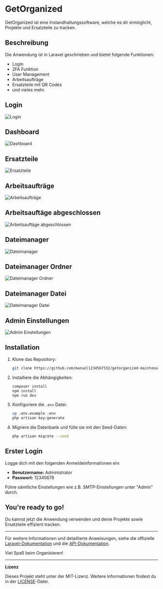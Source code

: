 # GetOrganized

GetOrganized ist eine Instandhaltungssoftware, welche es dir ermöglicht, Projekte und Ersatzteile zu tracken.

## Beschreibung

Die Anwendung ist in Laravel geschrieben und bietet folgende Funktionen:
- Login
- 2FA Funktion
- User Management
- Arbeitsaufträge
- Ersatzteile mit QR Codes
- und vieles mehr.

## Login
![Login](https://i.imgur.com/xCp1X8B.jpeg)
## Dashboard
![Dashboard](https://i.imgur.com/nxROT3c.jpeg)
## Ersatzteile
![Ersatzteile](https://i.imgur.com/szEUuig.jpeg)
## Arbeitsaufträge
![Arbeitsaufträge](https://i.imgur.com/n8sn9id.jpeg)
## Arbeitsauftäge abgeschlossen
![Arbeitsauftäge abgeschlossen](https://i.imgur.com/NLgfGuc.jpeg)
## Dateimanager
![Dateimanager](https://i.imgur.com/1bjzPrO.jpeg)
## Dateimanager Ordner
![Dateimanager Ordner](https://i.imgur.com/f6XWTQL.jpeg)
## Dateimanager Datei
![Dateimanager Datei](https://i.imgur.com/bbMUJZn.jpeg)
## Admin Einstellungen
![Admin Einstellungen](https://i.imgur.com/LtzhRwk.jpeg)

## Installation

1. Klone das Repository:
    ```sh
    git clone https://github.com/manuel1234567532/getorganized-maintenance-software.git
    ```

2. Installiere die Abhängigkeiten:
    ```sh
    composer install
    npm install
    npm run dev
    ```

3. Konfiguriere die `.env` Datei:
    ```sh
    cp .env.example .env
    php artisan key:generate
    ```

4. Migriere die Datenbank und fülle sie mit den Seed-Daten:
    ```sh
    php artisan migrate --seed
    ```

## Erster Login

Logge dich mit den folgenden Anmeldeinformationen ein:
- **Benutzername:** Administrator
- **Passwort:** 12345678

Führe sämtliche Einstellungen wie z.B. SMTP-Einstellungen unter "Admin" durch.

## You're ready to go!

Du kannst jetzt die Anwendung verwenden und deine Projekte sowie Ersatzteile effizient tracken.

---

Für weitere Informationen und detaillierte Anweisungen, siehe die offizielle [Laravel-Dokumentation](https://laravel.com/docs) und die [API-Dokumentation](https://laravel.com/api).

Viel Spaß beim Organisieren!

---

**Lizenz**

Dieses Projekt steht unter der MIT-Lizenz. Weitere Informationen findest du in der [LICENSE](License)-Datei.
